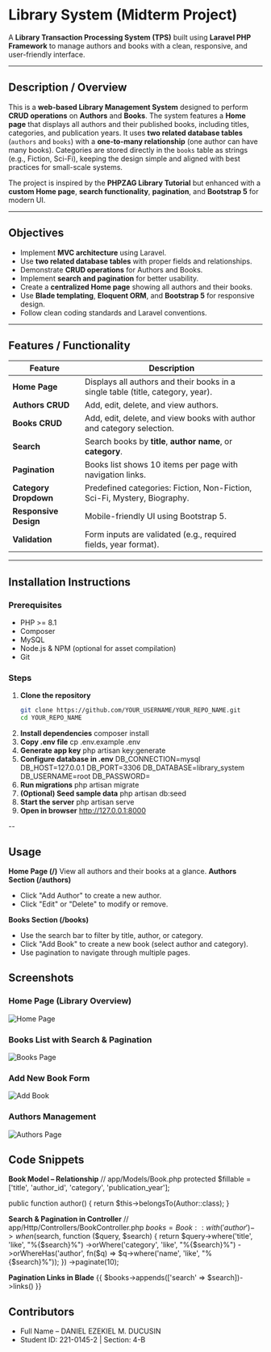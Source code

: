 # Library System (Midterm Project)

A **Library Transaction Processing System (TPS)** built using **Laravel PHP Framework** to manage authors and books with a clean, responsive, and user-friendly interface.

---

## Description / Overview

This is a **web-based Library Management System** designed to perform **CRUD operations** on **Authors** and **Books**. The system features a **Home page** that displays all authors and their published books, including titles, categories, and publication years. It uses **two related database tables** (`authors` and `books`) with a **one-to-many relationship** (one author can have many books). Categories are stored directly in the `books` table as strings (e.g., Fiction, Sci-Fi), keeping the design simple and aligned with best practices for small-scale systems.

The project is inspired by the **PHPZAG Library Tutorial** but enhanced with a **custom Home page**, **search functionality**, **pagination**, and **Bootstrap 5** for modern UI.

---

## Objectives

- Implement **MVC architecture** using Laravel.
- Use **two related database tables** with proper fields and relationships.
- Demonstrate **CRUD operations** for Authors and Books.
- Implement **search and pagination** for better usability.
- Create a **centralized Home page** showing all authors and their books.
- Use **Blade templating**, **Eloquent ORM**, and **Bootstrap 5** for responsive design.
- Follow clean coding standards and Laravel conventions.

---

## Features / Functionality

| Feature | Description |
|--------|-----------|
| **Home Page** | Displays all authors and their books in a single table (title, category, year). |
| **Authors CRUD** | Add, edit, delete, and view authors. |
| **Books CRUD** | Add, edit, delete, and view books with author and category selection. |
| **Search** | Search books by **title**, **author name**, or **category**. |
| **Pagination** | Books list shows 10 items per page with navigation links. |
| **Category Dropdown** | Predefined categories: Fiction, Non-Fiction, Sci-Fi, Mystery, Biography. |
| **Responsive Design** | Mobile-friendly UI using Bootstrap 5. |
| **Validation** | Form inputs are validated (e.g., required fields, year format). |

---

## Installation Instructions

### Prerequisites
- PHP >= 8.1
- Composer
- MySQL
- Node.js & NPM (optional for asset compilation)
- Git

### Steps

1. **Clone the repository**
   ```bash
   git clone https://github.com/YOUR_USERNAME/YOUR_REPO_NAME.git
   cd YOUR_REPO_NAME
2. **Install dependencies**
    composer install
3. **Copy .env file**
    cp .env.example .env
4. **Generate app key**
    php artisan key:generate
5. **Configure database in .env**
DB_CONNECTION=mysql
DB_HOST=127.0.0.1
DB_PORT=3306
DB_DATABASE=library_system
DB_USERNAME=root
DB_PASSWORD=
6. **Run migrations**
    php artisan migrate
7. **(Optional) Seed sample data**
    php artisan db:seed
8. **Start the server**
    php artisan serve
9. **Open in browser**
    http://127.0.0.1:8000

--

## Usage
**Home Page (/)**
View all authors and their books at a glance.
**Authors Section (/authors)**

- Click "Add Author" to create a new author.
- Click "Edit" or "Delete" to modify or remove.


**Books Section (/books)**

- Use the search bar to filter by title, author, or category.
- Click "Add Book" to create a new book (select author and category).
- Use pagination to navigate through multiple pages.

## Screenshots

### Home Page (Library Overview)
![Home Page](screenshots/home.png)

### Books List with Search & Pagination
![Books Page](screenshots/books.png)

### Add New Book Form
![Add Book](screenshots/create-book.png)

### Authors Management
![Authors Page](screenshots/authors.png)


## Code Snippets
**Book Model – Relationship**
// app/Models/Book.php
protected $fillable = ['title', 'author_id', 'category', 'publication_year'];

public function author()
{
    return $this->belongsTo(Author::class);
}


**Search & Pagination in Controller**
// app/Http/Controllers/BookController.php
$books = Book::with('author')
    ->when($search, function ($query, $search) {
        return $query->where('title', 'like', "%{$search}%")
                     ->orWhere('category', 'like', "%{$search}%")
                     ->orWhereHas('author', fn($q) => $q->where('name', 'like', "%{$search}%"));
    })
    ->paginate(10);


**Pagination Links in Blade**
{{ $books->appends(['search' => $search])->links() }}



## Contributors
 - Full Name – DANIEL EZEKIEL M. DUCUSIN
 - Student ID: 221-0145-2 | Section: 4-B



